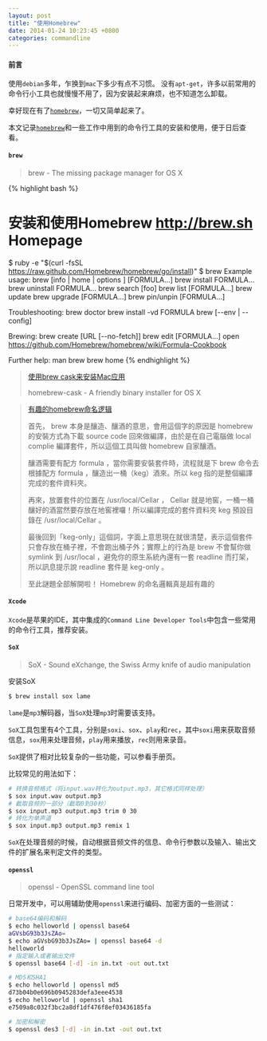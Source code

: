 ```yaml
---
layout: post
title: "使用Homebrew"
date: 2014-01-24 10:23:45 +0800
categories: commandline
---
```


#### 前言
使用`debian`多年，乍换到`mac`下多少有点不习惯。 没有`apt-get`，许多以前常用的命令行小工具也就慢慢不用了，因为安装起来麻烦，也不知道怎么卸载。

幸好现在有了[`homebrew`][1]，一切又简单起来了。

本文记录[`homebrew`][1]和一些工作中用到的命令行工具的安装和使用，便于日后查看。

#### `brew`
> brew - The missing package manager for OS X

{% highlight bash %}
# 安装和使用Homebrew http://brew.sh Homepage
$ ruby -e "$(curl -fsSL https://raw.github.com/Homebrew/homebrew/go/install)"
$ brew
Example usage:
  brew [info | home | options ] [FORMULA...]
  brew install FORMULA...
  brew uninstall FORMULA...
  brew search [foo]
  brew list [FORMULA...]
  brew update
  brew upgrade [FORMULA...]
  brew pin/unpin [FORMULA...]

Troubleshooting:
  brew doctor
  brew install -vd FORMULA
  brew [--env | --config]

Brewing:
  brew create [URL [--no-fetch]]
  brew edit [FORMULA...]
  open https://github.com/Homebrew/homebrew/wiki/Formula-Cookbook

Further help:
  man brew
  brew home
{% endhighlight %}

> [使用brew cask来安装Mac应用][2]
>
> homebrew-cask - A friendly binary installer for OS X

> [有趣的homebrew命名逻辑][3]
>
> 首先， brew 本身是釀造、釀酒的意思，會用這個字的原因是 homebrew 的安裝方式為下載 source code 回來做編譯，由於是在自己電腦做 local complie 編譯套件，所以這個工具叫做 homebrew 自家釀酒。
> 
> 釀酒需要有配方 formula ，當你需要安裝套件時，流程就是下 brew 命令去根據配方 formula ，釀造出一桶（keg）酒來。所以 keg 指的是整個編譯完成的套件資料夾。
> 
> 再來，放置套件的位置在 /usr/local/Cellar ， Cellar 就是地窖，一桶一桶釀好的酒當然要存放在地窖裡囉！所以編譯完成的套件資料夾 keg 預設目錄在 /usr/local/Cellar 。
> 
> 最後回到「keg-only」這個詞，字面上意思現在就很清楚，表示這個套件只會存放在桶子裡，不會跑出桶子外；實際上的行為是 brew 不會幫你做 symlink 到 /usr/local ，避免你的原生系統內還有一套 readline 而打架，所以訊息提示說 readline 套件是 keg-only 。
> 
> 至此謎題全部解開啦！ Homebrew 的命名邏輯真是超有趣的

#### `Xcode`

`Xcode`是苹果的IDE，其中集成的`Command Line Developer Tools`中包含一些常用的命令行工具，推荐安装。


#### `SoX`

> SoX - Sound eXchange, the Swiss Army knife of audio manipulation

安装SoX

``` bash 
$ brew install sox lame
```
`lame`是`mp3`解码器，当`SoX`处理`mp3`时需要该支持。

`SoX`工具包里有4个工具，分别是`soxi`、`sox`、`play`和`rec`，其中`soxi`用来获取音频信息，`sox`用来处理音频，`play`用来播放，`rec`则用来录音。

`SoX`提供了相对比较复杂的一些功能，可以参看手册页。

比较常见的用法如下：

``` bash 
# 转换音频格式（将input.wav转化为output.mp3，其它格式同样处理）
$ sox input.wav output.mp3
# 截取音频的一部分（截取0到30秒）
$ sox input.mp3 output.mp3 trim 0 30
# 转化为单声道
$ sox input.mp3 output.mp3 remix 1
```
`SoX`在处理音频的时候，自动根据音频文件的信息、命令行参数以及输入、输出文件的扩展名来判定文件的类型。


#### `openssl`

> openssl - OpenSSL command line tool

日常开发中，可以用辅助使用`openssl`来进行编码、加密方面的一些测试：

``` bash
# base64编码和解码
$ echo helloworld | openssl base64
aGVsbG93b3JsZAo=
$ echo aGVsbG93b3JsZAo= | openssl base64 -d
helloworld
# 指定输入或者输出文件
$ openssl base64 [-d] -in in.txt -out out.txt

# MD5和SHA1
$ echo helloworld | openssl md5
d73b04b0e696b0945283defa3eee4538
$ echo helloworld | openssl sha1
e7509a8c032f3bc2a8df1df476f8ef03436185fa

# 加密和解密
$ openssl des3 [-d] -in in.txt -out out.txt
```

[1]: http://brew.sh
[2]: http://blog.devtang.com/blog/2014/02/26/the-introduction-of-homebrew-and-brewcask
[3]: http://wildjcrt.pixnet.net/blog/post/29182044-the-naming-logic-from-homebrew
